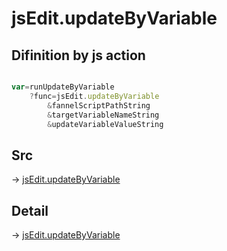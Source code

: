 # jsEdit.updateByVariable

## Difinition by js action

```js.js

var=runUpdateByVariable
	?func=jsEdit.updateByVariable
		&fannelScriptPathString
		&targetVariableNameString
		&updateVariableValueString
```

## Src

-> [jsEdit.updateByVariable](https://github.com/puutaro/CommandClick/blob/master/app/src/main/java/com/puutaro/commandclick/fragment_lib/terminal_fragment/js_interface/edit/JsEdit.kt#L25)

## Detail

-> [jsEdit.updateByVariable](https://github.com/puutaro/CommandClick/blob/master/md/developer/js_interface/details/edit/JsEdit/updateByVariable.md)
